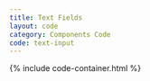```yaml
---
title: Text Fields
layout: code
category: Components Code
code: text-input
---
```


{% include code-container.html %}
